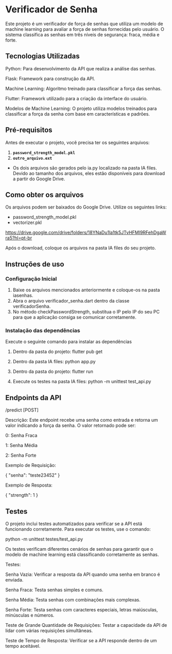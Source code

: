 # Verificador de Senha

Este projeto é um verificador de força de senhas que utiliza um modelo de machine learning para avaliar a força de senhas fornecidas pelo usuário. O sistema classifica as senhas em três níveis de segurança: fraca, média e forte.

## Tecnologias Utilizadas

Python: Para desenvolvimento da API que realiza a análise das senhas.

Flask: Framework para construção da API.

Machine Learning: Algoritmo treinado para classificar a força das senhas.

Flutter: Framework utilizado para a criação da interface do usuário.

Modelos de Machine Learning: O projeto utiliza modelos treinados para classificar a força da senha com base em características e padrões.

## Pré-requisitos

Antes de executar o projeto, você precisa ter os seguintes arquivos:

1. **`password_strength_model.pkl`** 
2. **`outro_arquivo.ext`** 

- Os dois arquivos são gerados pelo ia.py localizado na pasta IA files. Devido ao tamanho dos arquivos, eles estão disponíveis para download a partir do Google Drive.

## Como obter os arquivos

Os arquivos podem ser baixados do Google Drive. Utilize os seguintes links:

- password_strength_model.pkl
- vectorizer.pkl

https://drive.google.com/drive/folders/18YNaDu1la1tk5JTvHFMl9RFehDgaWra5?hl=pt-br

Após o download, coloque os arquivos na pasta IA files do seu projeto.

## Instruções de uso

### Configuração Inicial
1. Baixe os arquivos mencionados anteriormente e coloque-os na pasta iasenhas.
2. Abra o arquivo verificador_senha.dart dentro da classe verificadorSenha.
3. No método checkPasswordStrength, substitua o IP pelo IP do seu PC para que a aplicação consiga se comunicar corretamente.

### Instalação das dependências
Execute o seguinte comando para instalar as dependências

1. Dentro da pasta do projeto: flutter pub get

2. Dentro da pasta IA files: python app.py

3. Dentro da pasta do projeto: flutter run

4. Execute os testes na pasta IA files: python -m unittest test_api.py

## Endpoints da API
/predict [POST]

Descrição: Este endpoint recebe uma senha como entrada e retorna um valor indicando a força da senha. O valor retornado pode ser:

0: Senha Fraca

1: Senha Média

2: Senha Forte

Exemplo de Requisição:

{
  "senha": "teste23452"
}

Exemplo de Resposta:

{
  "strength": 1
}

## Testes
O projeto inclui testes automatizados para verificar se a API está funcionando corretamente. Para executar os testes, use o comando:

python -m unittest testes/test_api.py

Os testes verificam diferentes cenários de senhas para garantir que o modelo de machine learning está classificando corretamente as senhas.

Testes:

Senha Vazia: Verificar a resposta da API quando uma senha em branco é enviada.

Senha Fraca: Testa senhas simples e comuns.

Senha Média: Testa senhas com combinações mais complexas.

Senha Forte: Testa senhas com caracteres especiais, letras maiúsculas, minúsculas e números.

Teste de Grande Quantidade de Requisições: Testar a capacidade da API de lidar com várias requisições simultâneas.

Teste de Tempo de Resposta: Verificar se a API responde dentro de um tempo aceitável.




